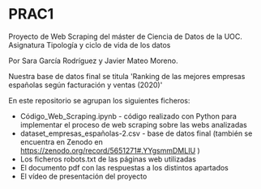 # PRAC1

Proyecto de Web Scraping del máster de Ciencia de Datos de la UOC. Asignatura Tipología y ciclo de vida de los datos

Por Sara García Rodríguez y Javier Mateo Moreno. 

Nuestra base de datos final se titula 'Ranking de las mejores empresas españolas según facturación y ventas (2020)'

En este repositorio se agrupan los siguientes ficheros:

- Código_Web_Scraping.ipynb - código realizado con Python para implementar el proceso de web scraping sobre las webs analizadas
- dataset_empresas_españolas-2.csv - base de datos final (también se encuentra en Zenodo en https://zenodo.org/record/5651271#.YYgsmmDMLIU )
- Los ficheros robots.txt de las páginas web utilizadas
- El documento pdf con las respuestas a los distintos apartados
- El vídeo de presentación del proyecto
